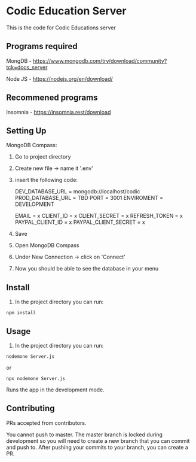 # Codic Education Server

This is the code for Codic Educations server

## Programs required
MongDB - https://www.mongodb.com/try/download/community?tck=docs_server

Node JS - https://nodejs.org/en/download/

## Recommened programs
Insomnia - https://insomnia.rest/download

## Setting Up

MongoDB Compass:

1. Go to project directory

2. Create new file -> name it '.env'

3. insert the following code:

    DEV_DATABASE_URL = mongodb://localhost/codic
    PROD_DATABASE_URL = TBD
    PORT = 3001
    ENVIROMENT = DEVELOPMENT

    EMAIL = x
    CLIENT_ID = x
    CLIENT_SECRET = x
    REFRESH_TOKEN = x
    PAYPAL_CLIENT_ID = x
    PAYPAL_CLIENT_SECRET = x 

4. Save

5. Open MongoDB Compass

6. Under New Connection -> click on 'Connect'

7. Now you should be able to see the database in your menu

## Install

1. In the project directory you can run:

```
npm install
```

## Usage

1. In the project directory you can run:

```
nodemone Server.js
```

or

```
npx nodemone Server.js
```
Runs the app in the development mode.

## Contributing

PRs accepted from contributors.

You cannot push to master. The master branch is locked during development so you will need to create a new branch that you can commit and push to.
After pushing your commits to your branch, you can create a PR.